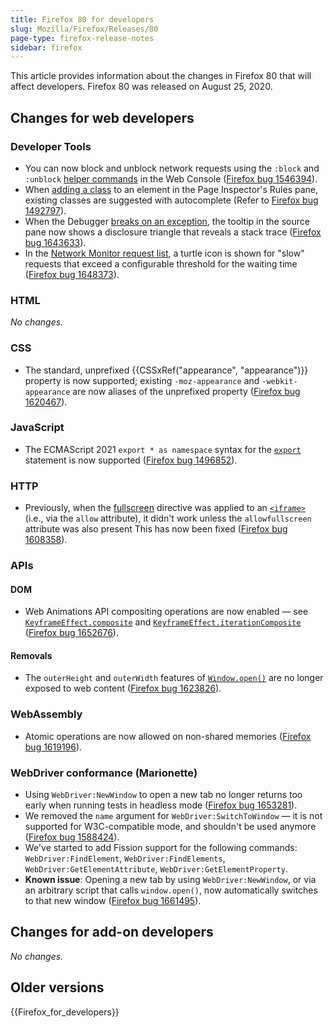 ```yaml
---
title: Firefox 80 for developers
slug: Mozilla/Firefox/Releases/80
page-type: firefox-release-notes
sidebar: firefox
---
```


This article provides information about the changes in Firefox 80 that will affect developers. Firefox 80 was released on August 25, 2020.

## Changes for web developers

### Developer Tools

- You can now block and unblock network requests using the `:block` and `:unblock` [helper commands](https://firefox-source-docs.mozilla.org/devtools-user/web_console/helpers/index.html) in the Web Console ([Firefox bug 1546394](https://bugzil.la/1546394)).
- When [adding a class](https://firefox-source-docs.mozilla.org/devtools-user/page_inspector/how_to/examine_and_edit_css/index.html#viewing-and-changing-classes-on-an-element) to an element in the Page Inspector's Rules pane, existing classes are suggested with autocomplete (Refer to [Firefox bug 1492797](https://bugzil.la/1492797)).
- When the Debugger [breaks on an exception](https://firefox-source-docs.mozilla.org/devtools-user/debugger/how_to/breaking_on_exceptions/index.html), the tooltip in the source pane now shows a disclosure triangle that reveals a stack trace ([Firefox bug 1643633](https://bugzil.la/1643633)).
- In the [Network Monitor request list](https://firefox-source-docs.mozilla.org/devtools-user/network_monitor/request_list/index.html#network-request-columns), a turtle icon is shown for "slow" requests that exceed a configurable threshold for the waiting time ([Firefox bug 1648373](https://bugzil.la/1648373)).

### HTML

_No changes._

### CSS

- The standard, unprefixed {{CSSxRef("appearance", "appearance")}} property is now supported; existing `-moz-appearance` and `-webkit-appearance` are now aliases of the unprefixed property ([Firefox bug 1620467](https://bugzil.la/1620467)).

### JavaScript

- The ECMAScript 2021 `export * as namespace` syntax for the [`export`](/en-US/docs/Web/JavaScript/Reference/Statements/export) statement is now supported ([Firefox bug 1496852](https://bugzil.la/1496852)).

### HTTP

- Previously, when the [fullscreen](/en-US/docs/Web/HTTP/Reference/Headers/Permissions-Policy/fullscreen) directive was applied to an [`<iframe>`](/en-US/docs/Web/HTML/Reference/Elements/iframe) (i.e., via the `allow` attribute), it didn't work unless the `allowfullscreen` attribute was also present This has now been fixed ([Firefox bug 1608358](https://bugzil.la/1608358)).

### APIs

#### DOM

- Web Animations API compositing operations are now enabled — see [`KeyframeEffect.composite`](/en-US/docs/Web/API/KeyframeEffect/composite) and [`KeyframeEffect.iterationComposite`](/en-US/docs/Web/API/KeyframeEffect/iterationComposite) ([Firefox bug 1652676](https://bugzil.la/1652676)).

#### Removals

- The `outerHeight` and `outerWidth` features of [`Window.open()`](/en-US/docs/Web/API/Window/open) are no longer exposed to web content ([Firefox bug 1623826](https://bugzil.la/1623826)).

### WebAssembly

- Atomic operations are now allowed on non-shared memories ([Firefox bug 1619196](https://bugzil.la/1619196)).

### WebDriver conformance (Marionette)

- Using `WebDriver:NewWindow` to open a new tab no longer returns too early when running tests in headless mode ([Firefox bug 1653281](https://bugzil.la/1653281)).
- We removed the `name` argument for `WebDriver:SwitchToWindow` — it is not supported for W3C-compatible mode, and shouldn't be used anymore ([Firefox bug 1588424](https://bugzil.la/1588424)).
- We've started to add Fission support for the following commands: `WebDriver:FindElement`, `WebDriver:FindElements`, `WebDriver:GetElementAttribute`, `WebDriver:GetElementProperty`.
- **Known issue**: Opening a new tab by using `WebDriver:NewWindow`, or via an arbitrary script that calls `window.open()`, now automatically switches to that new window ([Firefox bug 1661495](https://bugzil.la/1661495)).

## Changes for add-on developers

_No changes._

## Older versions

{{Firefox_for_developers}}
